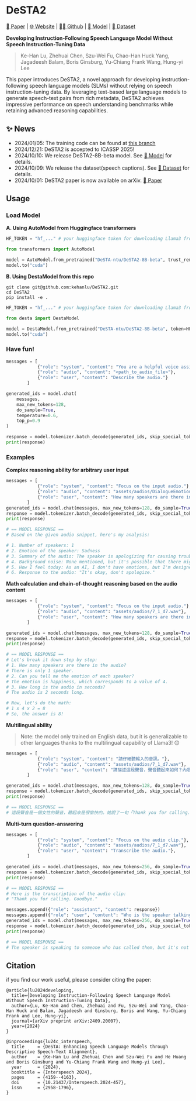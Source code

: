 # DeSTA2

[📑 Paper](https://arxiv.org/pdf/2409.20007) | [🌐 Website](https://kehanlu.github.io/DeSTA2/) | [👩‍💻 Github](https://github.com/kehanlu/DeSTA2) | [🤗 Model](https://huggingface.co/DeSTA-ntu/DeSTA2-8B-beta) | [🤗 Dataset](https://huggingface.co/datasets/DeSTA-ntu/DeSTA2-Llama3-8B-Instruct)

**Developing Instruction-Following Speech Language Model Without Speech Instruction-Tuning Data**

> Ke-Han Lu, Zhehuai Chen, Szu-Wei Fu, Chao-Han Huck Yang, Jagadeesh Balam, Boris Ginsburg, Yu-Chiang Frank Wang, Hung-yi Lee

This paper introduces DeSTA2, a novel approach for developing instruction-following speech language models (SLMs) without relying on speech instruction-tuning data. By leveraging text-based large language models to generate speech-text pairs from rich metadata, DeSTA2 achieves impressive performance on speech understanding benchmarks while retaining advanced reasoning capabilities.


## ✨ News
- 2024/01/05: The training code can be found at [this branch](https://github.com/kehanlu/Nemo/tree/icassp/examples/desta)
- 2024/12/21: DeSTA2 is accepted to ICASSP 2025!
- 2024/10/10: We release DeSTA2-8B-beta model. See [🤗 Model](https://huggingface.co/DeSTA-ntu/DeSTA2-8B-beta) for details.
- 2024/10/09: We release the dataset(speech captions). See [🤗 Dataset](https://huggingface.co/datasets/DeSTA-ntu/DeSTA2-Llama3-8B-Instruct) for details.
- 2024/10/01: DeSTA2 paper is now available on arXiv. [📑 Paper](https://arxiv.org/pdf/2409.20007)


## Usage

### Load Model

**A. Using AutoModel from Huggingface transformers**

```python
HF_TOKEN = "hf_..." # your huggingface token for downloading Llama3 from official Meta repo

from transformers import AutoModel

model = AutoModel.from_pretrained("DeSTA-ntu/DeSTA2-8B-beta", trust_remote_code=True, token=HF_TOKEN)
model.to("cuda")
```

**B. Using DestaModel from this repo**

```
git clone git@github.com:kehanlu/DeSTA2.git
cd DeSTA2
pip install -e .
```

```python
HF_TOKEN = "hf_..." # your huggingface token for downloading Llama3 from official Meta repo

from desta import DestaModel

model = DestaModel.from_pretrained("DeSTA-ntu/DeSTA2-8B-beta", token=HF_TOKEN)
model.to("cuda")
```



### Have fun!

```python
messages = [
            {"role": "system", "content": "You are a helpful voice assistant."},
            {"role": "audio", "content": "<path_to_audio_file>"},
            {"role": "user", "content": "Describe the audio."}
        ]

generated_ids = model.chat(
    messages, 
    max_new_tokens=128, 
    do_sample=True, 
    temperature=0.6, 
    top_p=0.9
)

response = model.tokenizer.batch_decode(generated_ids, skip_special_tokens=True)[0]
print(response)
```


### Examples

**Complex reasoning ability for arbitrary user input**
```python
messages = [
            {"role": "system", "content": "Focus on the input audio."},
            {"role": "audio", "content": "assets/audios/DialogueEmotionClassification_DailyTalk_0196_7_1_d756.wav"},
            {"role": "user", "content": "How many speakers are there in the audio? Can you tell me the emotion of each speaker? Can you also provide a brief summary of the audio? Is there any background noise? How do you feel today? Can you give me a response to the audio?"},
        ]
generated_ids = model.chat(messages, max_new_tokens=128, do_sample=True, temperature=0.6, top_p=0.9)
response = model.tokenizer.batch_decode(generated_ids, skip_special_tokens=True)[0]
print(response)

# == MODEL RESPONSE ==
# Based on the given audio snippet, here's my analysis:

# 1. Number of speakers: 1
# 2. Emotion of the speaker: Sadness
# 3. Summary of the audio: The speaker is apologizing for causing trouble, indicating a sense of regret and remorse.
# 4. Background noise: None mentioned, but it's possible that there might be some ambient noise that's not audible from the snippet.
# 5. How I feel today: As an AI, I don't have emotions, but I'm designed to provide a neutral and objective analysis.
# 6. Response to the audio: "It's okay, don't apologize."
```

**Math calculation and chain-of-thought reasoning based on the audio content**
```python
messages = [
            {"role": "system", "content": "Focus on the input audio."},
            {"role": "audio", "content": "assets/audios/7_1_d7.wav"},
            {"role": "user", "content": "How many speakers are there in the audio?\nCan you tell me the emotion of each speaker?(sad=1, angry=2, neutral=3, happy=4)?\nHow long is the audio in seconds? \n\nDo the math multiply the numbers from above 3 questions. Think step by step."},
        ]

generated_ids = model.chat(messages, max_new_tokens=128, do_sample=True, temperature=0.6, top_p=0.9)
response = model.tokenizer.batch_decode(generated_ids, skip_special_tokens=True)[0]
print(response)

# == MODEL RESPONSE ==
# Let's break it down step by step:
# 1. How many speakers are there in the audio?
# There is only 1 speaker.
# 2. Can you tell me the emotion of each speaker?
# The emotion is happiness, which corresponds to a value of 4.
# 3. How long is the audio in seconds?
# The audio is 2 seconds long.

# Now, let's do the math:
# 1 x 4 x 2 = 8
# So, the answer is 8!
```

**Multilingual ability**
> Note: the model only trained on English data, but it is generalizable to other languages thanks to the multilingual capability of Llama3! 😊

```python
messages = [
            {"role": "system", "content": "請仔細聽輸入的音訊。"},
            {"role": "audio", "content": "assets/audios/7_1_d7.wav"},
            {"role": "user", "content": "請描述這段聲音，聲音聽起來如何？內容說了什麼？\n以中文回答。"},
        ]

generated_ids = model.chat(messages, max_new_tokens=128, do_sample=True, temperature=0.6, top_p=0.9)
response = model.tokenizer.batch_decode(generated_ids, skip_special_tokens=True)[0]
print(response)

# == MODEL RESPONSE ==
# 這段聲音是一個女性的聲音，聽起來是很愉快的。她說了一句「Thank you for calling. Goodbye」，語氣溫柔、柔和，沒有任何激動或激情的感覺。整個聲音聽起來很平靜、很自然，沒有任何明顯的感覺或情感色彩。
```

**Multi-turn question-answering**
```python
messages = [
            {"role": "system", "content": "Focus on the audio clip."},
            {"role": "audio", "content": "assets/audios/7_1_d7.wav"},
            {"role": "user", "content": "Transcribe the audio."},
        ]

generated_ids = model.chat(messages, max_new_tokens=256, do_sample=True, temperature=0.6, top_p=0.9)
response = model.tokenizer.batch_decode(generated_ids, skip_special_tokens=True)[0]
print(response)

# == MODEL RESPONSE ==
# Here is the transcription of the audio clip:
# "Thank you for calling. Goodbye."

messages.append({"role": "assistant", "content": response})
messages.append({"role": "user", "content": "Who is the speaker talking to?"})
generated_ids = model.chat(messages, max_new_tokens=256, do_sample=True, temperature=0.6, top_p=0.9)
response = model.tokenizer.batch_decode(generated_ids, skip_special_tokens=True)[0]
print(response)

# == MODEL RESPONSE ==
# The speaker is speaking to someone who has called them, but it's not specified who that person is. The conversation appears to be a brief and abrupt goodbye, suggesting that the speaker may not have had a conversation with the caller or may have been interrupted.
```

## Citation

if you find our work useful, please consider citing the paper:

```
@article{lu2024developing,
  title={Developing Instruction-Following Speech Language Model Without Speech Instruction-Tuning Data},
  author={Lu, Ke-Han and Chen, Zhehuai and Fu, Szu-Wei and Yang, Chao-Han Huck and Balam, Jagadeesh and Ginsburg, Boris and Wang, Yu-Chiang Frank and Lee, Hung-yi},
  journal={arXiv preprint arXiv:2409.20007},
  year={2024}
}

@inproceedings{lu24c_interspeech,
  title     = {DeSTA: Enhancing Speech Language Models through Descriptive Speech-Text Alignment},
  author    = {Ke-Han Lu and Zhehuai Chen and Szu-Wei Fu and He Huang and Boris Ginsburg and Yu-Chiang Frank Wang and Hung-yi Lee},
  year      = {2024},
  booktitle = {Interspeech 2024},
  pages     = {4159--4163},
  doi       = {10.21437/Interspeech.2024-457},
  issn      = {2958-1796},
}
```